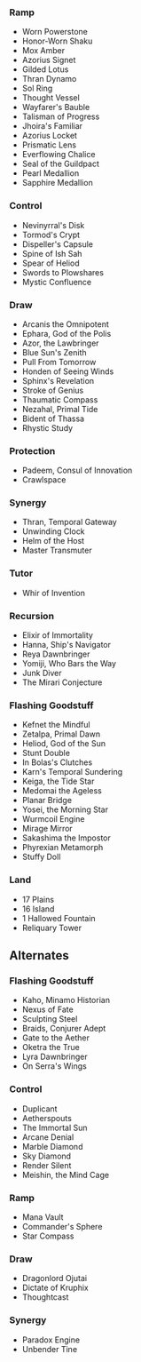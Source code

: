 ### Ramp
* Worn Powerstone
* Honor-Worn Shaku
* Mox Amber
* Azorius Signet
* Gilded Lotus
* Thran Dynamo
* Sol Ring
* Thought Vessel
* Wayfarer's Bauble
* Talisman of Progress
* Jhoira's Familiar
* Azorius Locket
* Prismatic Lens
* Everflowing Chalice
* Seal of the Guildpact
* Pearl Medallion
* Sapphire Medallion

### Control
* Nevinyrral's Disk
* Tormod's Crypt
* Dispeller's Capsule
* Spine of Ish Sah
* Spear of Heliod
* Swords to Plowshares
* Mystic Confluence

### Draw
* Arcanis the Omnipotent
* Ephara, God of the Polis
* Azor, the Lawbringer
* Blue Sun's Zenith
* Pull From Tomorrow
* Honden of Seeing Winds
* Sphinx's Revelation
* Stroke of Genius
* Thaumatic Compass
* Nezahal, Primal Tide
* Bident of Thassa
* Rhystic Study

### Protection
* Padeem, Consul of Innovation
* Crawlspace

### Synergy
* Thran, Temporal Gateway
* Unwinding Clock
* Helm of the Host
* Master Transmuter

### Tutor
* Whir of Invention

### Recursion
* Elixir of Immortality
* Hanna, Ship's Navigator
* Reya Dawnbringer
* Yomiji, Who Bars the Way
* Junk Diver
* The Mirari Conjecture

### Flashing Goodstuff
* Kefnet the Mindful
* Zetalpa, Primal Dawn
* Heliod, God of the Sun
* Stunt Double
* In Bolas's Clutches
* Karn's Temporal Sundering
* Keiga, the Tide Star
* Medomai the Ageless
* Planar Bridge
* Yosei, the Morning Star
* Wurmcoil Engine
* Mirage Mirror
* Sakashima the Impostor
* Phyrexian Metamorph
* Stuffy Doll

### Land
* 17 Plains 
* 16 Island
* 1 Hallowed Fountain
* Reliquary Tower

## Alternates
### Flashing Goodstuff
* Kaho, Minamo Historian
* Nexus of Fate
* Sculpting Steel
* Braids, Conjurer Adept
* Gate to the Aether
* Oketra the True
* Lyra Dawnbringer
* On Serra's Wings

### Control
* Duplicant
* Aetherspouts
* The Immortal Sun
* Arcane Denial
* Marble Diamond
* Sky Diamond
* Render Silent
* Meishin, the Mind Cage

### Ramp
* Mana Vault
* Commander's Sphere
* Star Compass

### Draw
* Dragonlord Ojutai
* Dictate of Kruphix
* Thoughtcast

### Synergy
* Paradox Engine
* Unbender Tine
